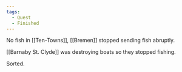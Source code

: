 ```yaml
---
tags:
  - Quest
  - Finished
---
```

No fish in [[Ten-Towns]], [[Bremen]] stopped sending fish abruptly.

[[Barnaby St. Clyde]] was destroying boats so they stopped fishing.

Sorted.
